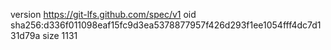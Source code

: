 version https://git-lfs.github.com/spec/v1
oid sha256:d336f011098eaf15fc9d3ea5378877957f426d293f1ee1054fff4dc7d131d79a
size 1131
